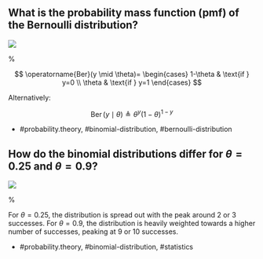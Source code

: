 ## What is the probability mass function (pmf) of the Bernoulli distribution?

![](https://cdn.mathpix.com/cropped/2024_06_13_2a2dfc8685cf6835049eg-1.jpg?height=521&width=1271&top_left_y=191&top_left_x=380)

%

$$
\operatorname{Ber}(y \mid \theta)= \begin{cases} 1-\theta & \text{if } y=0 \\ \theta & \text{if } y=1 \end{cases}
$$

Alternatively:

$$
\operatorname{Ber}(y \mid \theta) \triangleq \theta^{y}(1-\theta)^{1-y}
$$

- #probability.theory, #binomial-distribution, #bernoulli-distribution

## How do the binomial distributions differ for $\theta=0.25$ and $\theta=0.9$?

![](https://cdn.mathpix.com/cropped/2024_06_13_2a2dfc8685cf6835049eg-1.jpg?height=521&width=1271&top_left_y=191&top_left_x=380)

%

For $\theta=0.25$, the distribution is spread out with the peak around 2 or 3 successes. For $\theta=0.9$, the distribution is heavily weighted towards a higher number of successes, peaking at 9 or 10 successes.

- #probability.theory, #binomial-distribution, #statistics